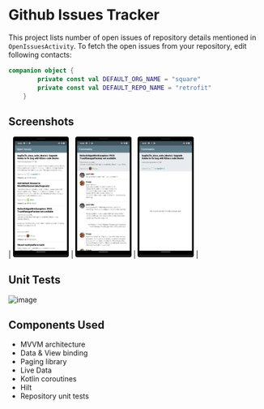 # Github Issues Tracker
This project lists number of open issues of repository details mentioned in `OpenIssuesActivity`.
To fetch the open issues from your repository, edit following contacts:
```kotlin
companion object {
        private const val DEFAULT_ORG_NAME = "square"
        private const val DEFAULT_REPO_NAME = "retrofit"
    }

```

## Screenshots
| <img src="https://github.com/mohitrajput987/media-repository/blob/master/kotlin/github-issues-list.png" width="22%" alt="issues list"> |
<img src="https://github.com/mohitrajput987/media-repository/blob/master/kotlin/github-issue-comments.png" width="22%" alt="comments"> |
<img src="https://github.com/mohitrajput987/media-repository/blob/master/kotlin/github-issue-no-comment.png" width="22%" alt="no comments"> |


## Unit Tests
<img width="618" alt="image" src="https://user-images.githubusercontent.com/5130090/184540201-131b8a4c-0dd6-4f33-8997-7a334e34effc.png">



## Components Used
- MVVM architecture
- Data & View binding
- Paging library
- Live Data
- Kotlin coroutines
- Hilt
- Repository unit tests
